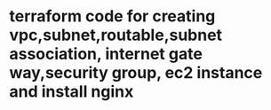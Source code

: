 # terraform code for creating vpc,subnet,routable,subnet association, internet gate way,security group, ec2 instance and install nginx
